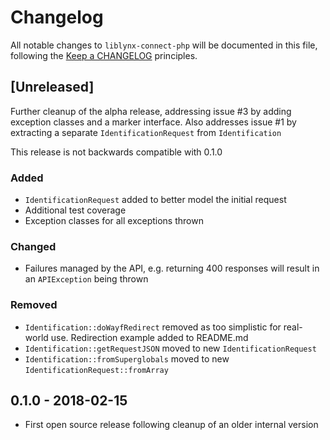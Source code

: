 # Changelog

All notable changes to `liblynx-connect-php` will be documented in this file,
following the [Keep a CHANGELOG](http://keepachangelog.com/) principles.

## [Unreleased]

Further cleanup of the alpha release, addressing issue #3 by adding 
exception classes and a marker interface. Also addresses issue #1 by
extracting a separate `IdentificationRequest` from `Identification`

This release is not backwards compatible with 0.1.0

### Added

- `IdentificationRequest` added to better model the initial request
- Additional test coverage
- Exception classes for all exceptions thrown

### Changed

- Failures managed by the API, e.g. returning 400 responses will result in
  an `APIException` being thrown

### Removed

- `Identification::doWayfRedirect` removed as too simplistic for real-world use. Redirection example added to README.md
- `Identification::getRequestJSON` moved to new `IdentificationRequest`
- `Identification::fromSuperglobals`  moved to new `IdentificationRequest::fromArray`

## 0.1.0 - 2018-02-15

- First open source release following cleanup of an older internal version
